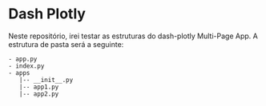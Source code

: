 # Dash Plotly
Neste repositório, irei testar as estruturas do dash-plotly Multi-Page App. A estrutura de pasta será a seguinte:

~~~
- app.py
- index.py
- apps
   |-- __init__.py
   |-- app1.py
   |-- app2.py